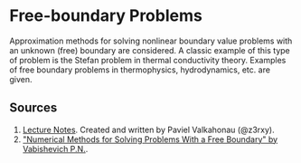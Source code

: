 # Free-boundary Problems

Approximation methods for solving nonlinear boundary value problems with an unknown (free) boundary are considered. A classic example of this type of problem is the Stefan problem in thermal conductivity theory. Examples of free boundary problems in thermophysics, hydrodynamics, etc. are given.

## Sources
1. [Lecture Notes](https://github.com/makszeus/bsu/tree/main/Free-boundary%20Problems/fbp-lecture-notes.pdf). Created and written by Paviel Valkahonau (@z3rxy).
2. ["Numerical Methods for Solving Problems With a Free Boundary" by Vabishevich P.N.](https://github.com/makszeus/bsu/tree/main/Free-boundary%20Problems/vabishevich.djvu).
